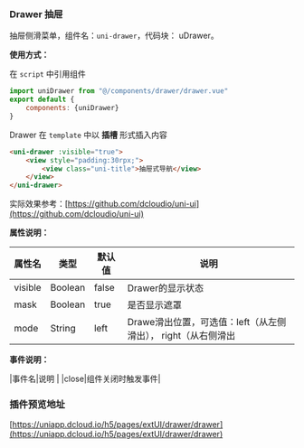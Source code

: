 ### Drawer 抽屉

抽屉侧滑菜单，组件名：``uni-drawer``，代码块： uDrawer。

**使用方式：**

在 ``script`` 中引用组件 

```javascript
import uniDrawer from "@/components/drawer/drawer.vue"
export default {
    components: {uniDrawer}
}
```

Drawer 在 ``template`` 中以 **插槽** 形式插入内容

```html
<uni-drawer :visible="true">
    <view style="padding:30rpx;">
        <view class="uni-title">抽屉式导航</view>
    </view>
</uni-drawer>
```


实际效果参考：[https://github.com/dcloudio/uni-ui](https://github.com/dcloudio/uni-ui)

**属性说明：**

|属性名	|类型		|默认值	|说明															|
|---	|----		|---	|---															|
|visible|Boolean	|false	|Drawer的显示状态												|
|mask	|Boolean	|true	|是否显示遮罩													|
|mode	|String		|left	|Drawe滑出位置，可选值：left（从左侧滑出）， right（从右侧滑出	|

**事件说明：**

|事件名|说明		|
|close|组件关闭时触发事件|

### 插件预览地址

[https://uniapp.dcloud.io/h5/pages/extUI/drawer/drawer](https://uniapp.dcloud.io/h5/pages/extUI/drawer/drawer)